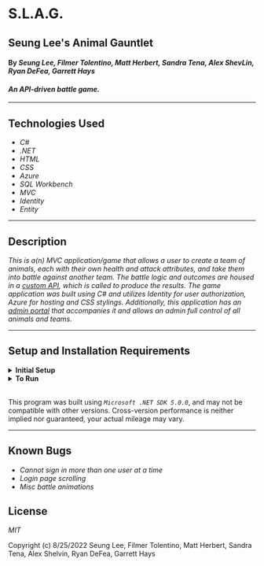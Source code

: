 # S.L.A.G.
## Seung Lee's Animal Gauntlet

#### By _**Seung Lee, Filmer Tolentino, Matt Herbert, Sandra Tena, Alex ShevLin, Ryan DeFea, Garrett Hays**_  

#### _An API-driven battle game._  

---


## Technologies Used

* _C#_
* _.NET_
* _HTML_
* _CSS_
* _Azure_
* _SQL Workbench_
* _MVC_
* _Identity_
* _Entity_


---
## Description

_This is a(n) MVC application/game that allows a user to create a team of animals, each with their own health and attack attributes, and take them into battle against another team. The battle logic and outcomes are housed in a [custom API](https://github.com/leark/TeamWeekAPI.Solution), which is called to produce the results. The game application was built using C# and utilizes Identity for user authorization, Azure for hosting and CSS stylings. Additionally, this application has an [admin portal](https://github.com/a-shevlin/AdminPortal.Solution) that accompanies it and allows an admin full control of all animals and teams._

---
## Setup and Installation Requirements

<details>
<summary><strong>Initial Setup</strong></summary>
<ol>
<li>Copy the git repository url: https://github.com/ftolentino/TeamWeekClient.Solution
<li>Open a terminal and navigate to your Desktop with <strong>cd</strong> command
<li>Run,   
<strong>$ git clone https://github.com/ftolentino/TeamWeekClient.Solution</strong>
<li>In the terminal, navigate into the root directory of the cloned project folder "TeamWeekClient.Solution".
<li>Navigate to the projects root directory, "TeamWeekClient".
<br>
</details>

<details>
<summary><strong>To Run</strong></summary>
Navigate to:  
   <pre>TeamWeekClient.Solution
   └── <strong>TeamWeekClient</strong></pre>

Run ```$ dotnet restore``` in the terminal.<br>
Run ```$ dotnet run``` in the terminal.
</details>
<br>

This program was built using *`Microsoft .NET SDK 5.0.0`*, and may not be compatible with other versions. Cross-version performance is neither implied nor guaranteed, your actual mileage may vary.

---
## Known Bugs

* _Cannot sign in more than one user at a time_
* _Login page scrolling_
* _Misc battle animations_

## License

_MIT_

Copyright (c) 8/25/2022 Seung Lee, Filmer Tolentino, Matt Herbert, Sandra Tena, Alex Shelvin, Ryan DeFea, Garrett Hays
